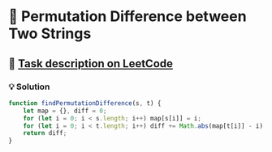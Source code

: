 # 📝 Permutation Difference between Two Strings

## 🔗 [Task description on LeetCode](https://leetcode.com/problems/permutation-difference-between-two-strings/description/)

### 💡 Solution

```javascript
function findPermutationDifference(s, t) {
    let map = {}, diff = 0;
    for (let i = 0; i < s.length; i++) map[s[i]] = i;
    for (let i = 0; i < t.length; i++) diff += Math.abs(map[t[i]] - i);
    return diff;
}
```
